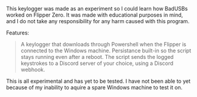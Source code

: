 This keylogger was made as an experiment so I could learn how BadUSBs worked on Flipper Zero.
It was made with educational purposes in mind, and I do not take any responsibility for any harm caused with this program.

Features:
> A keylogger that downloads through Powershell when the Flipper is connected to the Windows machine.
> Persistance built-in so the script stays running even after a reboot.
> The script sends the logged keystrokes to a Discord server of your choice, using a Discord webhook.

This is all experimental and has yet to be tested. I have not been able to yet because of my inability to aquire a spare Windows machine to test it on.
